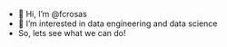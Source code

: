 - 👋 Hi, I’m @fcrosas
- 👀 I’m interested in data engineering and data science
- So, lets see what we can do!
